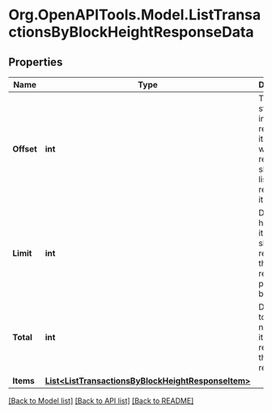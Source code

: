 # Org.OpenAPITools.Model.ListTransactionsByBlockHeightResponseData

## Properties

Name | Type | Description | Notes
------------ | ------------- | ------------- | -------------
**Offset** | **int** | The starting index of the response items, i.e. where the response should start listing the returned items. | 
**Limit** | **int** | Defines how many items should be returned in the response per page basis. | 
**Total** | **int** | Defines the total number of items returned in the response. | 
**Items** | [**List&lt;ListTransactionsByBlockHeightResponseItem&gt;**](ListTransactionsByBlockHeightResponseItem.md) |  | 

[[Back to Model list]](../README.md#documentation-for-models) [[Back to API list]](../README.md#documentation-for-api-endpoints) [[Back to README]](../README.md)

